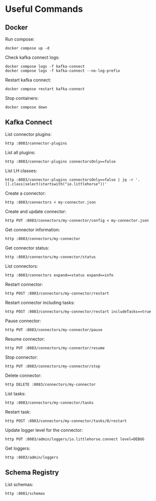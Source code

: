 # Useful Commands

## Docker

Run compose:

```shell
docker compose up -d
```

Check kafka connect logs:

```shell
docker compose logs -f kafka-connect
docker compose logs -f kafka-connect --no-log-prefix
```

Restart kafka connect:

```shell
docker compose restart kafka-connect
```

Stop containers:

```shell
docker compose down
```

## Kafka Connect

List connector plugins:

```shell
http :8083/connector-plugins
```

List all plugins:

```shell
http :8083/connector-plugins connectorsOnly==false
```

List LH classes:

```shell
http :8083/connector-plugins connectorsOnly==false | jq -r '.[].class|select(startswith("io.littlehorse"))'
```

Create a connector:

```shell
http :8083/connectors < my-connector.json
```

Create and update connector:

```shell
http PUT :8083/connectors/my-connector/config < my-connector.json
```

Get connector information:

```shell
http :8083/connectors/my-connector
```

Get connector status:

```shell
http :8083/connectors/my-connector/status
```

List connectors:

```shell
http :8083/connectors expand==status expand==info
```

Restart connector:

```shell
http POST :8083/connectors/my-connector/restart
```

Restart connector including tasks:

```shell
http POST :8083/connectors/my-connector/restart includeTasks==true
```

Pause connector:

```shell
http PUT :8083/connectors/my-connector/pause
```

Resume connector:

```shell
http PUT :8083/connectors/my-connector/resume
```

Stop connector:

```shell
http PUT :8083/connectors/my-connector/stop
```

Delete connector:

```shell
http DELETE :8083/connectors/my-connector
```

List tasks:

```shell
http :8083/connectors/my-connector/tasks
```

Restart task:

```shell
http POST :8083/connectors/my-connector/tasks/0/restart
```

Update logger level for the connector:

```shell
http PUT :8083/admin/loggers/io.littlehorse.connect level=DEBUG
```

Get loggers:

```shell
http :8083/admin/loggers
```

## Schema Registry

List schemas:

```shell
http :8081/schemas
```
